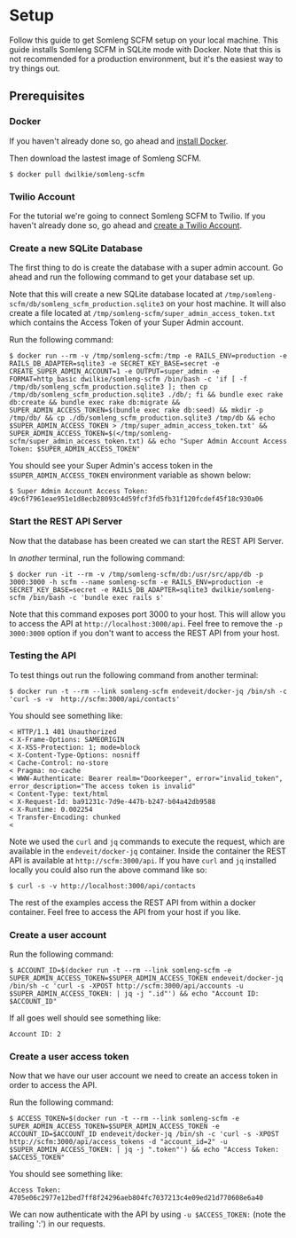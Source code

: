 # Setup

Follow this guide to get Somleng SCFM setup on your local machine. This guide installs Somleng SCFM in SQLite mode with Docker. Note that this is not recommended for a production environment, but it's the easiest way to try things out.

## Prerequisites

### Docker

If you haven't already done so, go ahead and [install Docker](https://docs.docker.com/engine/installation/).

Then download the lastest image of Somleng SCFM.

```
$ docker pull dwilkie/somleng-scfm
```

### Twilio Account

For the tutorial we're going to connect Somleng SCFM to Twilio. If you haven't already done so, go ahead and [create a Twilio Account](https://www.twilio.com/).

### Create a new SQLite Database

The first thing to do is create the database with a super admin account. Go ahead and run the following command to get your database set up.

Note that this will create a new SQLite database located at `/tmp/somleng-scfm/db/somleng_scfm_production.sqlite3` on your host machine. It will also create a file located at `/tmp/somleng-scfm/super_admin_access_token.txt` which contains the Access Token of your Super Admin account.

Run the following command:

```
$ docker run --rm -v /tmp/somleng-scfm:/tmp -e RAILS_ENV=production -e RAILS_DB_ADAPTER=sqlite3 -e SECRET_KEY_BASE=secret -e CREATE_SUPER_ADMIN_ACCOUNT=1 -e OUTPUT=super_admin -e FORMAT=http_basic dwilkie/somleng-scfm /bin/bash -c 'if [ -f /tmp/db/somleng_scfm_production.sqlite3 ]; then cp /tmp/db/somleng_scfm_production.sqlite3 ./db/; fi && bundle exec rake db:create && bundle exec rake db:migrate && SUPER_ADMIN_ACCESS_TOKEN=$(bundle exec rake db:seed) && mkdir -p /tmp/db/ && cp ./db/somleng_scfm_production.sqlite3 /tmp/db && echo $SUPER_ADMIN_ACCESS_TOKEN > /tmp/super_admin_access_token.txt' && SUPER_ADMIN_ACCESS_TOKEN=$(</tmp/somleng-scfm/super_admin_access_token.txt) && echo "Super Admin Account Access Token: $SUPER_ADMIN_ACCESS_TOKEN"
```

You should see your Super Admin's access token in the `$SUPER_ADMIN_ACCESS_TOKEN` environment variable as shown below:

```
$ Super Admin Account Access Token: 49c6f7961eae951e1d8ecb28093c4d59fcf3fd5fb31f120fcdef45f18c930a06
```

### Start the REST API Server

Now that the database has been created we can start the REST API Server.

In *another* terminal, run the following command:

```
$ docker run -it --rm -v /tmp/somleng-scfm/db:/usr/src/app/db -p 3000:3000 -h scfm --name somleng-scfm -e RAILS_ENV=production -e SECRET_KEY_BASE=secret -e RAILS_DB_ADAPTER=sqlite3 dwilkie/somleng-scfm /bin/bash -c 'bundle exec rails s'
```

Note that this command exposes port 3000 to your host. This will allow you to access the API at `http://localhost:3000/api`. Feel free to remove the `-p 3000:3000` option if you don't want to access the REST API from your host.

### Testing the API

To test things out run the following command from another terminal:

```
$ docker run -t --rm --link somleng-scfm endeveit/docker-jq /bin/sh -c 'curl -s -v  http://scfm:3000/api/contacts'
```

You should see something like:

```
< HTTP/1.1 401 Unauthorized
< X-Frame-Options: SAMEORIGIN
< X-XSS-Protection: 1; mode=block
< X-Content-Type-Options: nosniff
< Cache-Control: no-store
< Pragma: no-cache
< WWW-Authenticate: Bearer realm="Doorkeeper", error="invalid_token", error_description="The access token is invalid"
< Content-Type: text/html
< X-Request-Id: ba91231c-7d9e-447b-b247-b04a42db9588
< X-Runtime: 0.002254
< Transfer-Encoding: chunked
<
```

Note we used the `curl` and `jq` commands to execute the request, which are available in the `endeveit/docker-jq` container. Inside the container the REST API is available at `http://scfm:3000/api`. If you have `curl` and `jq` installed locally you could also run the above command like so:

```
$ curl -s -v http://localhost:3000/api/contacts
```

The rest of the examples access the REST API from within a docker container. Feel free to access the API from your host if you like.

### Create a user account

Run the following command:

```
$ ACCOUNT_ID=$(docker run -t --rm --link somleng-scfm -e SUPER_ADMIN_ACCESS_TOKEN=$SUPER_ADMIN_ACCESS_TOKEN endeveit/docker-jq /bin/sh -c 'curl -s -XPOST http://scfm:3000/api/accounts -u $SUPER_ADMIN_ACCESS_TOKEN: | jq -j ".id"') && echo "Account ID: $ACCOUNT_ID"
```

If all goes well should see something like:

```
Account ID: 2
```

### Create a user access token

Now that we have our user account we need to create an access token in order to access the API.

Run the following command:

```
$ ACCESS_TOKEN=$(docker run -t --rm --link somleng-scfm -e SUPER_ADMIN_ACCESS_TOKEN=$SUPER_ADMIN_ACCESS_TOKEN -e ACCOUNT_ID=$ACCOUNT_ID endeveit/docker-jq /bin/sh -c 'curl -s -XPOST http://scfm:3000/api/access_tokens -d "account_id=2" -u $SUPER_ADMIN_ACCESS_TOKEN: | jq -j ".token"') && echo "Access Token: $ACCESS_TOKEN"
```

You should see something like:

```
Access Token: 4705e06c2977e12bed7ff8f24296aeb804fc7037213c4e09ed21d770608e6a40
```

We can now authenticate with the API by using `-u $ACCESS_TOKEN:` (note the trailing ':') in our requests.
